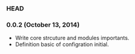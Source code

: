 ### HEAD

### 0.0.2 (October 13, 2014)

* Write core strcuture and modules importants.
* Definition basic of configration initial.
